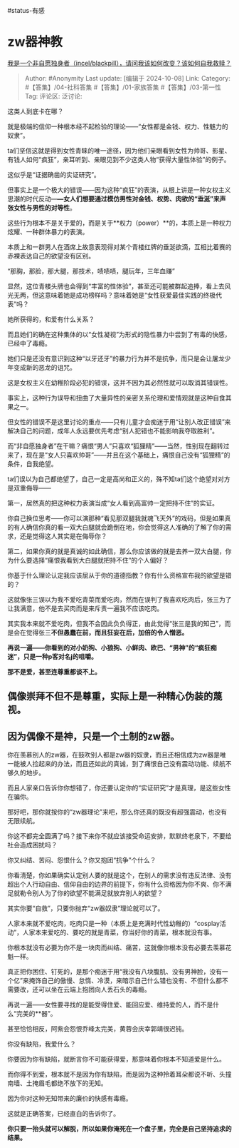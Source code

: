#status-有感 
# zw器神教
[我是一个非自愿独身者（incel/blackpill），请问我该如何改变？该如何自我救赎？](https://www.zhihu.com/question/579206074/answer/4429775754)

> Author: #Anonymity
> Last update: [编辑于 2024-10-08]
> Link:
> Category: #【答集】/04-社科答集 #【答集】/01-家族答集 #【答集】/03-第一性 
> Tag: 
> 评论区:
> 泛讨论:

这类人到底卡在哪？

就是极端的信仰一种根本经不起检验的理论——“女性都是金钱、权力、性魅力的奴隶”。

ta们坚信这就是得到女性青睐的唯一途径，因为他们亲眼看到女性为帅哥、影星、有钱人如何“疯狂”，亲耳听到、亲眼见到不少这类人物“获得大量性体验”的例子。

这似乎是“证据确凿的实证研究”。

但事实上是一个极大的错误——因为这种“疯狂”的表演，从根上讲是一种女权主义思潮的时代反动—**—女人们想要通过模仿男性对金钱、权势、肉欲的“垂涎”来声张女性与男性的对等性**。

这些行为根本不是关于爱的，而是关于**权力（power）**的，本质上是一种权力炫耀、一种群体暴力的表演。

本质上和一群男人在酒席上故意表现得对某个青楼红牌的垂涎欲滴，互相比着赛的赤裸表达自己的欲望没有区别。

“那胸，那脸，那大腿，那技术，啧啧啧，腿玩年，三年血赚”

显然，这位青楼头牌也会得到“丰富的性体验”，甚至还可能被群起追捧，看上去风光无两，但这意味着她是成功榜样吗？意味着她是“女性获爱最佳实践的终极代表”吗？

她所获得的，和爱有什么关系？

而且她们的确在这种集体的以“女性凝视”为形式的隐性暴力中尝到了有毒的快感，已经中了毒瘾。

她们只是还没有意识到这种“以牙还牙”的暴力行为并不是抗争，而只是会让屠龙少年变成新的恶龙的诅咒。

这是女权主义在幼稚阶段必犯的错误，这并不因为其必然性就可以取消其错误性。

事实上，这种行为误导和扭曲了大量异性的亲密关系伦理和爱情观就是这种自食其果之一。

但女性的错误不是这里讨论的重点——只有儿童才会痴迷于用“让别人改正错误”来解决自己的问题，成年人永远要优先考虑“别人犯错也不能影响我夺取胜利”。

而“非自愿独身者”在干嘛？痛恨“男人”只喜欢“狐狸精”——当然，性别现在翻转过来了，现在是“女人只喜欢帅哥”——并且在这个基础上，痛恨自己没有“狐狸精”的条件，自我绝望。

ta们误以为自己都绝望了，自己一定是高尚和正义的，殊不知ta们这个绝望对对方是双重侮辱——

第一，居然真的把这种权力表演当成“女人看到高富帅一定把持不住”的实证。

你自己换位思考——你可以演那种“看见那双腿我就魂飞天外”的戏码，但是如果真的有人确信你真的看一双大白腿就会跪倒在地，你会觉得这人准确的了解了你的需求，还是觉得这人其实是在侮辱你？

第二，如果你真的就是真诚的如此确信，那么你应该做的就是去养一双大白腿，你为什么要选择“痛恨我看到大白腿就把持不住”的个人偏好？

你基于什么理论认定我应该屈从于你的道德指教？你有什么资格宣布我的欲望是错的？

这就像张三误以为我不爱吃青菜而爱吃肉，然而在误判了我喜欢吃肉后，张三为了让我满意，他不是去买肉而是来斥责一遍我不应该吃肉。

其实我本来就不爱吃肉，但我不会因此负负得正，由此觉得“张三是我的知己”，而是会在觉得张三**不但愚蠢在前，而且狂妄在后，加倍的令人憎恶。**

**再说一遍——你看到的对小奶狗、小狼狗、小鲜肉、欧巴、“男神”的“疯狂痴迷”，只是一种p客对名j的咀嚼。**

**那不是爱，甚至连尊重都谈不上。**

## **偶像崇拜不但不是尊重，实际上是一种精心伪装的蔑视。** ##

## **因为偶像不是神，只是一个土制的zw器。** ##

你在羡慕别人的zw器，在鼓吹别人都是zw器的奴隶，而且还相信成为zw器是唯一能被人捡起来的办法，而且还如此的真诚，到了痛恨自己没有震动功能、续航不够久的地步。

而且人家亲口告诉你你想错了，你还要认定你的“实证研究”才是真理，是这些女性在骗你。

那好吧，那你就按你的“zw器理论”来吧，那么你还真的既没有超强震动，也没有无限续航。

你这不都完全圆满了吗？接下来你不就应该接受命运安排，默默终老泉下，不要给社会造成困扰吗？

你又纠结、苦闷、怨恨什么？你又抱团“抗争”个什么？

你看清楚，你如果确实认定别人要的就是这个，在别人的需求没有违反法律、没有超出个人行动自由、信仰自由的边界的前提下，你有什么资格因为你不爽、你不满足就勒令别人为了你的欲望不能满足就放弃别人的欲望？

其实你要“自救”，只要你抛弃“zw器奴隶”理论就可以了。

人家本来就不爱吃肉，吃肉只是一种（本质上是充满时代性幼稚的）“cosplay活动”，人家本来爱吃的、要吃的就是青菜，你当好你的青菜，根本就没有事。

你根本就没有必要为你不是一块肉而纠结、痛苦，这就像你根本没有必要去羡慕花魁一样。

真正把你困住、钉死的，是那个痴迷于用“我没有八块腹肌、没有男神脸，没有一个亿”来掩饰自己的傲慢、怠惰、冷漠，来暗示自己什么错也没有、不但什么都不需要改，还可以坐在云端上抱团向人丢石头的毒瘾。

再说一遍——女性要寻找的是能受得住爱、能回应爱、维持爱的人，而不是什么“完美的\*\*器”。

甚至恰恰相反，阿紫会怨恨乔峰太完美，黄蓉会庆幸郭靖很迟钝。

你没有缺陷，我爱什么？

你要因为你有缺陷，就断言你不可能获得爱，那意味着你根本不知道爱是什么。

而你得不到爱，根本就不是因为你有缺陷，而是因为这种拎着耳朵都说不听、头撞南墙、土掩眉毛都绝不放下的无知。

因为你对这种无知带来的廉价的快感有毒瘾。

这就是正确答案，已经直白的告诉你了。

**你只要一抬头就可以解脱，所以如果你淹死在一个盘子里，完全是自己坚持追求的结果。**